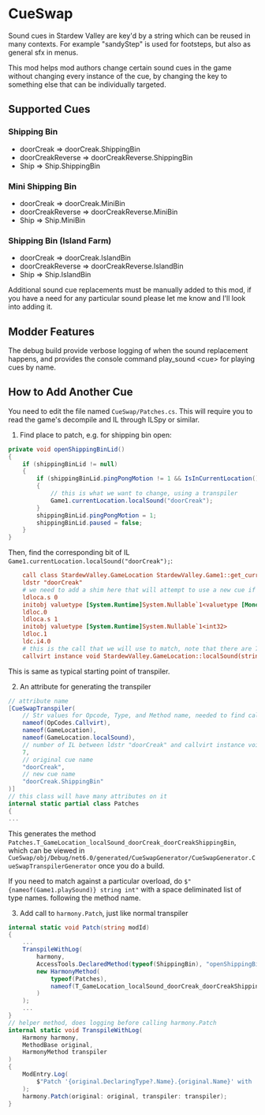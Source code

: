 # CueSwap

Sound cues in Stardew Valley are key'd by a string which can be reused in many contexts. For example "sandyStep" is used for footsteps, but also as general sfx in menus.

This mod helps mod authors change certain sound cues in the game without changing every instance of the cue, by changing the key to something else that can be individually targeted.

## Supported Cues

### Shipping Bin
- doorCreak &rArr; doorCreak.ShippingBin
- doorCreakReverse &rArr; doorCreakReverse.ShippingBin
- Ship &rArr; Ship.ShippingBin

### Mini Shipping Bin
- doorCreak &rArr; doorCreak.MiniBin
- doorCreakReverse &rArr; doorCreakReverse.MiniBin
- Ship &rArr; Ship.MiniBin

### Shipping Bin (Island Farm)
- doorCreak &rArr; doorCreak.IslandBin
- doorCreakReverse &rArr; doorCreakReverse.IslandBin
- Ship &rArr; Ship.IslandBin

Additional sound cue replacements must be manually added to this mod, if you have a need for any particular sound please let me know and I'll look into adding it.

## Modder Features

The debug build provide verbose logging of when the sound replacement happens, and provides the console command play_sound \<cue\> for playing cues by name.

## How to Add Another Cue

You need to edit the file named `CueSwap/Patches.cs`. This will require you to read the game's decompile and IL through ILSpy or similar.

1. Find place to patch, e.g. for shipping bin open:
```cs
private void openShippingBinLid()
{
    if (shippingBinLid != null)
    {
        if (shippingBinLid.pingPongMotion != 1 && IsInCurrentLocation())
        {
            // this is what we want to change, using a transpiler
            Game1.currentLocation.localSound("doorCreak");
        }
        shippingBinLid.pingPongMotion = 1;
        shippingBinLid.paused = false;
    }
}
```
Then, find the corresponding bit of IL `Game1.currentLocation.localSound("doorCreak");`:
```ini
    call class StardewValley.GameLocation StardewValley.Game1::get_currentLocation()
    ldstr "doorCreak"
    # we need to add a shim here that will attempt to use a new cue if it exists
    ldloca.s 0
    initobj valuetype [System.Runtime]System.Nullable`1<valuetype [MonoGame.Framework]Microsoft.Xna.Framework.Vector2>
    ldloc.0
    ldloca.s 1
    initobj valuetype [System.Runtime]System.Nullable`1<int32>
    ldloc.1
    ldc.i4.0
    # this is the call that we will use to match, note that there are 7 IL between this and ldstr "doorCreak"
    callvirt instance void StardewValley.GameLocation::localSound(string, valuetype [System.Runtime]System.Nullable`1<valuetype [MonoGame.Framework]Microsoft.Xna.Framework.Vector2>, valuetype [System.Runtime]System.Nullable`1<int32>, valuetype StardewValley.Audio.SoundContext)
```
This is same as typical starting point of transpiler.

2. An attribute for generating the transpiler
```cs
// attribute name
[CueSwapTranspiler(
    // Str values for Opcode, Type, and Method name, needed to find callvirt instance void StardewValley.GameLocation::localSound
    nameof(OpCodes.Callvirt),
    nameof(GameLocation),
    nameof(GameLocation.localSound),
    // number of IL between ldstr "doorCreak" and callvirt instance void StardewValley.GameLocation::localSound
    7,
    // original cue name
    "doorCreak",
    // new cue name
    "doorCreak.ShippingBin"
)]
// this class will have many attributes on it
internal static partial class Patches
{
...
```

This generates the method `Patches.T_GameLocation_localSound_doorCreak_doorCreakShippingBin`, which can be viewed in `CueSwap/obj/Debug/net6.0/generated/CueSwapGenerator/CueSwapGenerator.CueSwapTranspilerGenerator` once you do a build.

If you need to match against a particular overload, do `$"{nameof(Game1.playSound)} string int"` with a space deliminated list of type names. following the method name.

3. Add call to `harmony.Patch`, just like normal transpiler
```cs
internal static void Patch(string modId)
{
    ...
    TranspileWithLog(
        harmony,
        AccessTools.DeclaredMethod(typeof(ShippingBin), "openShippingBinLid"),
        new HarmonyMethod(
            typeof(Patches),
            nameof(T_GameLocation_localSound_doorCreak_doorCreakShippingBin)
        )
    );
    ...
}
// helper method, does logging before calling harmony.Patch
internal static void TranspileWithLog(
    Harmony harmony,
    MethodBase original,
    HarmonyMethod transpiler
)
{
    ModEntry.Log(
        $"Patch '{original.DeclaringType?.Name}.{original.Name}' with '{transpiler.method.DeclaringType?.Name}.{transpiler.method.Name}'"
    );
    harmony.Patch(original: original, transpiler: transpiler);
}
```
